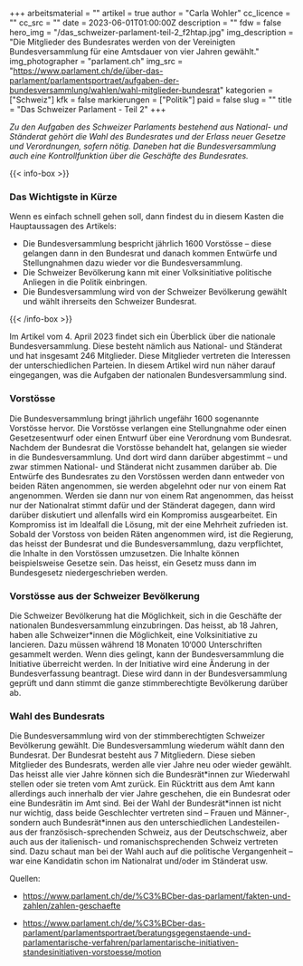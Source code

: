 +++
arbeitsmaterial = ""
artikel = true
author = "Carla Wohler"
cc_licence = ""
cc_src = ""
date = 2023-06-01T01:00:00Z
description = ""
fdw = false
hero_img = "/das_schweizer-parlament-teil-2_f2htap.jpg"
img_description = "Die Mitglieder des Bundesrates werden von der Vereinigten Bundesversammlung für eine Amtsdauer von vier Jahren gewählt."
img_photographer = "parlament.ch"
img_src = "https://www.parlament.ch/de/über-das-parlament/parlamentsportraet/aufgaben-der-bundesversammlung/wahlen/wahl-mitglieder-bundesrat"
kategorien = ["Schweiz"]
kfk = false
markierungen = ["Politik"]
paid = false
slug = ""
title = "Das Schweizer Parlament - Teil 2"
+++

_Zu den Aufgaben des Schweizer Parlaments bestehend aus National- und Ständerat gehört die Wahl des Bundesrates und der Erlass neuer Gesetze und Verordnungen, sofern nötig. Daneben hat die Bundesversammlung auch eine Kontrollfunktion über die Geschäfte des Bundesrates._

{{< info-box >}} <h3>Das Wichtigste in Kürze</h3>

<p>Wenn es einfach schnell gehen soll, dann findest du in diesem Kasten die Hauptaussagen des Artikels:</p>

<ul>

<li>Die Bundesversammlung bespricht jährlich 1600 Vorstösse – diese gelangen dann in den Bundesrat und danach kommen Entwürfe und Stellungnahmen dazu wieder vor die Bundesversammlung.</li>

<li>Die Schweizer Bevölkerung kann mit einer Volksinitiative politische Anliegen in die Politik einbringen.</li>

<li>Die Bundesversammlung wird von der Schweizer Bevölkerung gewählt und wählt ihrerseits den Schweizer Bundesrat.</li>

</ul> {{< /info-box >}}

Im Artikel vom 4. April 2023 findet sich ein Überblick über die nationale Bundesversammlung. Diese besteht nämlich aus National- und Ständerat und hat insgesamt 246 Mitglieder. Diese Mitglieder vertreten die Interessen der unterschiedlichen Parteien. In diesem Artikel wird nun näher darauf eingegangen, was die Aufgaben der nationalen Bundesversammlung sind.

### Vorstösse

Die Bundesversammlung bringt jährlich ungefähr 1600 sogenannte Vorstösse hervor. Die Vorstösse verlangen eine Stellungnahme oder einen Gesetzesentwurf oder einen Entwurf über eine Verordnung vom Bundesrat. Nachdem der Bundesrat die Vorstösse behandelt hat, gelangen sie wieder in die Bundesversammlung. Und dort wird dann darüber abgestimmt – und zwar stimmen National- und Ständerat nicht zusammen darüber ab. Die Entwürfe des Bundesrates zu den Vorstössen werden dann entweder von beiden Räten angenommen, sie werden abgelehnt oder nur von einem Rat angenommen. Werden sie dann nur von einem Rat angenommen, das heisst nur der Nationalrat stimmt dafür und der Ständerat dagegen, dann wird darüber diskutiert und allenfalls wird ein Kompromiss ausgearbeitet. Ein Kompromiss ist im Idealfall die Lösung, mit der eine Mehrheit zufrieden ist. Sobald der Vorstoss von beiden Räten angenommen wird, ist die Regierung, das heisst der Bundesrat und die Bundesversammlung, dazu verpflichtet, die Inhalte in den Vorstössen umzusetzen. Die Inhalte können beispielsweise Gesetze sein. Das heisst, ein Gesetz muss dann im Bundesgesetz niedergeschrieben werden.

### Vorstösse aus der Schweizer Bevölkerung

Die Schweizer Bevölkerung hat die Möglichkeit, sich in die Geschäfte der nationalen Bundesversammlung einzubringen. Das heisst, ab 18 Jahren, haben alle Schweizer*innen die Möglichkeit, eine Volksinitiative zu lancieren. Dazu müssen während 18 Monaten 10‘000 Unterschriften gesammelt werden. Wenn dies gelingt, kann der Bundesversammlung die Initiative überreicht werden. In der Initiative wird eine Änderung in der Bundesverfassung beantragt. Diese wird dann in der Bundesversammlung geprüft und dann stimmt die ganze stimmberechtigte Bevölkerung darüber ab.

### Wahl des Bundesrats

Die Bundesversammlung wird von der stimmberechtigten Schweizer Bevölkerung gewählt. Die Bundesversammlung wiederum wählt dann den Bundesrat. Der Bundesrat besteht aus 7 Mitgliedern. Diese sieben Mitglieder des Bundesrats, werden alle vier Jahre neu oder wieder gewählt. Das heisst alle vier Jahre können sich die Bundesrät\*innen zur Wiederwahl stellen oder sie treten vom Amt zurück. Ein Rücktritt aus dem Amt kann allerdings auch innerhalb der vier Jahre geschehen, die ein Bundesrat oder eine Bundesrätin im Amt sind. Bei der Wahl der Bundesrät\*innen ist nicht nur wichtig, dass beide Geschlechter vertreten sind – Frauen und Männer-, sondern auch Bundesrät\*innen aus den unterschiedlichen Landesteilen- aus der französisch-sprechenden Schweiz, aus der Deutschschweiz, aber auch aus der italienisch- und romanischsprechenden Schweiz vertreten sind. Dazu schaut man bei der Wahl auch auf die politische Vergangenheit – war eine Kandidatin schon im Nationalrat und/oder im Ständerat usw.

Quellen:

- https://www.parlament.ch/de/%C3%BCber-das-parlament/fakten-und-zahlen/zahlen-geschaefte

- https://www.parlament.ch/de/%C3%BCber-das-parlament/parlamentsportraet/beratungsgegenstaende-und-parlamentarische-verfahren/parlamentarische-initiativen-standesinitiativen-vorstoesse/motion
